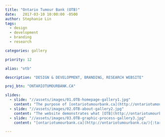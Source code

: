 ```yaml
---
title: "Ontario Tumour Bank (OTB)"
date:   2017-03-10 10:00:00 -0500
author: Stephanie Lin
tags:
  - design
  - development
  - branding
  - research

categories: gallery

priority: 12

alias: "otb"

description: "DESIGN & DEVELOPMENT, BRANDING, RESEARCH WEBSITE"

proj_btn: "ONTARIOTUMOURBANK.CA"

slides:
  - slide: "//assets/images/01.OTB-homepage-gallery1.jpg"
    content: "The purpose of [ontariotumourbank.ca](http://ontariotumourbank.ca/){:target=\"_blank\"} is to provide cancer researchers with a diverse selection of high-quality tumour-related biospecimens. This OICR project is highly visible, so the website is the most critical communication tool for potential researchers who are searching for cancer-related biospecimen resources and services online."
  - slide: "//assets/images/02.OTB-about-gallery2.jpg"
    content: "The website demonstrates what [OTB](http://ontariotumourbank.ca/){:target=\"_blank\"} offers to researchers as well as highlights their promises of quality assurance and diversity of biospecimens."
  - slide: "//assets/images/03.OTB-graphic-process-gallery3.jpg"
    content: "[ontariotumourbank.ca](http://ontariotumourbank.ca/){:target=\"_blank\"} allows researchers to request samples and provide feedback to [OTB](http://ontariotumourbank.ca/){:target=\"_blank\"}. We created an easy to follow graphical process to guide researchers through the sample request process."

---
```

